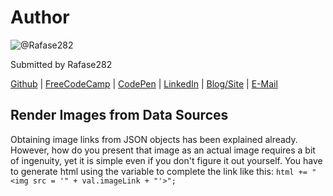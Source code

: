 # Author
![@Rafase282](https://avatars0.githubusercontent.com/Rafase282?&s=128)

Submitted by Rafase282

[Github](https://github.com/Rafase282) | [FreeCodeCamp](http://www.freecodecamp.com/rafase282) | [CodePen](http://codepen.io/Rafase282/) | [LinkedIn](https://www.linkedin.com/in/rafase282) | [Blog/Site](https://rafase282.wordpress.com/) | [E-Mail](mailto:rafase282@gmail.com)

## Render Images from Data Sources

Obtaining image links from JSON objects has been explained already. However, how do you present that image as an actual image requires a bit of ingenuity, yet it is simple even if you don't figure it out yourself. You have to generate html using the variable to complete the link like this: `html += "<img src = '" + val.imageLink + "'>";`
